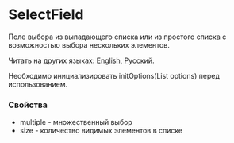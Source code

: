 # SelectField

Поле выбора из выпадающего списка или из простого списка с возможностью выбора нескольких элементов.

Читать на других языках: [English](README.md), [Русский](README.ru.md).

Необходимо инициализировать initOptions(List<String> options) перед использованием.

### Свойства

- multiple - множественный выбор
- size - количество видимых элементов в списке